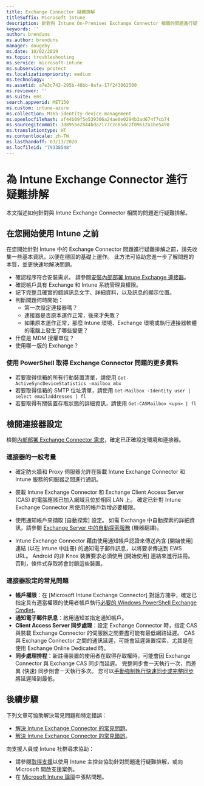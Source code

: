 ```yaml
---
title: Exchange Connector 疑難排解
titleSuffix: Microsoft Intune
description: 針對與 Intune On-Premises Exchange Connector 相關的問題進行疑難排解。
keywords: ''
author: brenduns
ms.author: brenduns
manager: dougeby
ms.date: 10/02/2019
ms.topic: troubleshooting
ms.service: microsoft-intune
ms.subservice: protect
ms.localizationpriority: medium
ms.technology: ''
ms.assetid: a7e3c742-295b-40bb-9afa-17f243062500
ms.reviewer: ''
ms.suite: ems
search.appverid: MET150
ms.custom: intune-azure
ms.collection: M365-identity-device-management
ms.openlocfilehash: af44b09f5e539306a24ae0e0294b3ad674f7cb74
ms.sourcegitcommit: 3d895be2844bda2177c2c85dc2f09612a1be5490
ms.translationtype: HT
ms.contentlocale: zh-TW
ms.lasthandoff: 03/13/2020
ms.locfileid: "79338548"
---
```

# <a name="troubleshoot-the-intune-exchange-connector"></a>為 Intune Exchange Connector 進行疑難排解

本文描述如何針對與 Intune Exchange Connector 相關的問題進行疑難排解。

## <a name="before-you-start"></a>在您開始使用 Intune 之前

在您開始針對 Intune 中的 Exchange Connector 問題進行疑難排解之前，請先收集一些基本資訊，以便在穩固的基礎上運作。 此方法可協助您進一步了解問題的本質，並更快速地解決問題。

- 確認程序符合安裝需求。 請參閱[安裝內部部署 Intune Exchange 連接器](exchange-connector-install.md)。
- 確認帳戶具有 Exchange 和 Intune 系統管理員權限。
- 記下完整且確實的錯誤訊息文字、詳細資料，以及訊息的顯示位置。
- 判斷問題何時開始： 
  - 第一次設定連接器嗎？ 
  - 連接器是否原本運作正常，後來才失敗？
  - 如果原本運作正常，那麼 Intune 環境、Exchange 環境或執行連接器軟體的電腦上發生了哪些變更？
- 什麼是 MDM 授權單位？
- 使用哪一版的 Exchange？

### <a name="use-powershell-to-get-more-data-on-exchange-connector-issues"></a>使用 PowerShell 取得 Exchange Connector 問題的更多資料

- 若要取得信箱的所有行動裝置清單，請使用 `Get-ActiveSyncDeviceStatistics -mailbox mbx`
- 若要取得信箱的 SMTP 位址清單，請使用 `Get-Mailbox -Identity user | select emailaddresses | fl`
- 若要取得有關裝置存取狀態的詳細資訊，請使用 `Get-CASMailbox <upn> | fl`

## <a name="review-the-connector-configuration"></a>檢閱連接器設定

檢閱[內部部署 Exchange Connector 需求](exchange-connector-install.md#intune-exchange-connector-requirements)，確定已正確設定環境和連接器。 

### <a name="general-considerations-for-the-connector"></a>連接器的一般考量

- 確定防火牆和 Proxy 伺服器允許在裝載 Intune Exchange Connector 和 Intune 服務的伺服器之間進行通訊。

- 裝載 Intune Exchange Connector 和 Exchange Client Access Server (CAS) 的電腦應該已加入網域且位於相同 LAN 上。 確定已針對 Intune Exchange Connector 所使用的帳戶新增必要權限。

- 使用通知帳戶來擷取 [自動探索]  設定。 如需 Exchange 中自動探索的詳細資訊，請參閱 [Exchange Server 中的自動探索服務](https://docs.microsoft.com/exchange/architecture/client-access/autodiscover?view=exchserver-2016) (機器翻譯)。

- Intune Exchange Connector 藉由使用通知帳戶認證來傳送內含 [開始使用]  連結 (以在 Intune 中註冊) 的通知電子郵件訊息，以將要求傳送到 EWS URL。 Android 的非 Knox 裝置要求必須使用 [開始使用]  連結來進行註冊。 否則，條件式存取將會封鎖這些裝置。

### <a name="common-issues-for-connector-configurations"></a>連接器設定的常見問題

- **帳戶權限**：在 [Microsoft Intune Exchange Connector] 對話方塊中，確定已指定具有適當權限的使用者帳戶執行[必要的 Windows PowerShell Exchange Cmdlet](exchange-connector-install.md#exchange-cmdlet-requirements)。
- **通知電子郵件訊息**：啟用通知並指定通知帳戶。
- **Client Access Server 同步處理**：設定 Exchange Connector 時，指定 CAS 與裝載 Exchange Connector 的伺服器之間要盡可能有最低網路延遲。 CAS 與 Exchange Connector 之間的通訊延遲，可能會延遲裝置探索，尤其是在使用 Exchange Online Dedicated 時。
- **同步處理排程**：新註冊裝置的使用者在取得存取權時，可能會因 Exchange Connector 與 Exchange CAS 同步而延遲。 完整同步會一天執行一次，而差異 (快速) 同步則會一天執行多次。 您可以[手動強制執行快速同步或完整同步](exchange-connector-install.md#manually-force-a-quick-sync-or-full-sync)將延遲降到最低。

## <a name="next-steps"></a>後續步驟
下列文章可協助解決常見問題和特定錯誤：

- [解決 Intune Exchange Connector 的常見問題](troubleshoot-exchange-connector-common-problems.md)。
- [解決 Intune Exchange Connector 的常見錯誤](troubleshoot-exchange-connector-common-errors.md)。

向支援人員或 Intune 社群尋求協助：

- 請參閱[取得支援](../fundamentals/get-support.md)以使用 Intune 主控台協助針對問題進行疑難排解，或向 Microsoft 開啟支援案例。 
- 在 [Microsoft Intune 論壇](https://social.technet.microsoft.com/Forums/en-US/home?forum=microsoftintuneprod)中張貼問題。  
